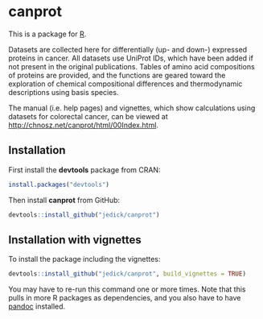 # canprot

This is a package for [R](http://r-project.org).

Datasets are collected here for differentially (up- and down-) expressed
proteins in cancer. All datasets use UniProt IDs, which have been added if not
present in the original publications. Tables of amino acid compositions of
proteins are provided, and the functions are geared toward the exploration of
chemical compositional differences and thermodynamic descriptions using basis
species.

The manual (i.e. help pages) and vignettes, which show calculations using
datasets for colorectal cancer, can be viewed at
<http://chnosz.net/canprot/html/00Index.html>.

## Installation

First install the **devtools** package from CRAN:

```R
install.packages("devtools")
```

Then install **canprot** from GitHub:

```R
devtools::install_github("jedick/canprot")
```

## Installation with vignettes

To install the package including the vignettes:

```R
devtools::install_github("jedick/canprot", build_vignettes = TRUE)
```

You may have to re-run this command one or more times. Note that this pulls in
more R packages as dependencies, and you also have to have
[pandoc](http://pandoc.org/installing.html) installed.
